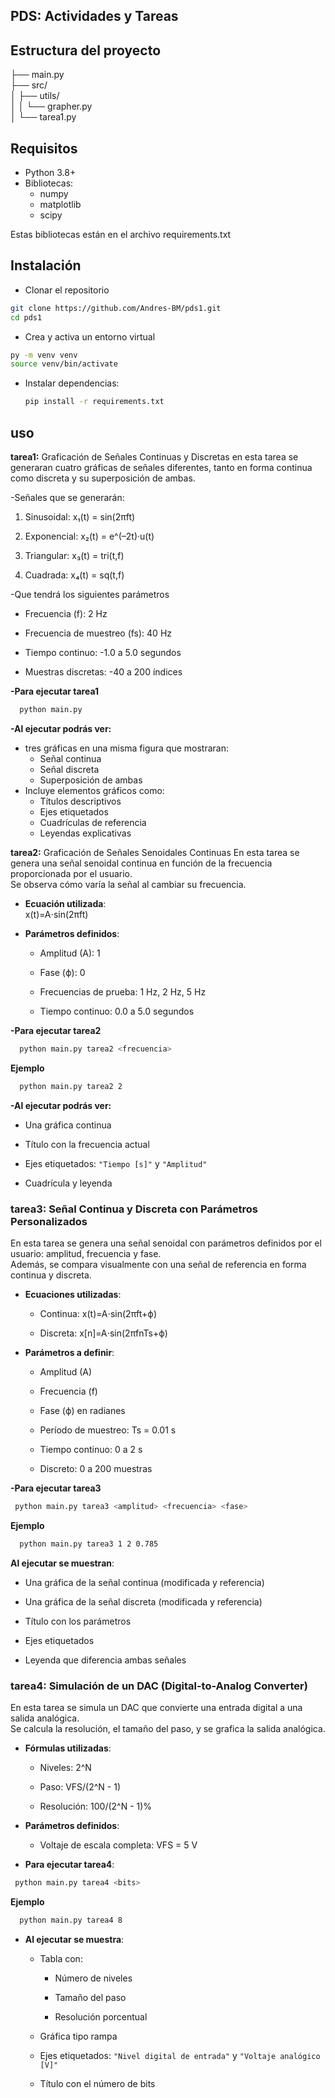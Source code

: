 ## PDS: Actividades y Tareas

## Estructura del proyecto
├── main.py  
├── src/  
│ ├── utils/  
│ │ └── grapher.py  
│ └── tarea1.py


## Requisitos
- Python 3.8+
- Bibliotecas:
  - numpy
  - matplotlib
  - scipy

Estas bibliotecas están en el archivo requirements.txt

## Instalación
 - Clonar el repositorio 
```bash
git clone https://github.com/Andres-BM/pds1.git
cd pds1
```
 - Crea y activa un entorno virtual
 ``` bash
 py -m venv venv
source venv/bin/activate
```
 - Instalar dependencias:
   ```bash
   pip install -r requirements.txt

## uso
**tarea1:** Graficación de Señales Continuas y Discretas
en esta tarea se generaran cuatro gráficas de señales diferentes, tanto en forma continua como discreta y su superposición de ambas.

-Señales que se generarán:
1.  Sinusoidal: x₁(t) = sin(2πft)
    
2.  Exponencial: x₂(t) = e^(–2t)·u(t)
    
3.  Triangular: x₃(t) = tri(t,f)
    
4.  Cuadrada: x₄(t) = sq(t,f)

-Que tendrá los siguientes parámetros 
-   Frecuencia (f): 2 Hz
    
-   Frecuencia de muestreo (fs): 40 Hz
    
-   Tiempo continuo: -1.0 a 5.0 segundos
    
-   Muestras discretas: -40 a 200 índices

**-Para ejecutar tarea1**
```bash
  python main.py 
```
**-Al ejecutar podrás ver:**
   -  tres gráficas en una misma figura que mostraran:
      - Señal continua
      - Señal discreta
      - Superposición de ambas
   - Incluye elementos gráficos como:
     - Títulos descriptivos
     - Ejes etiquetados
     - Cuadrículas de referencia
     - Leyendas explicativas


**tarea2:** Graficación de Señales Senoidales Continuas
En esta tarea se genera una señal senoidal continua en función de la frecuencia proporcionada por el usuario.  
Se observa cómo varía la señal al cambiar su frecuencia.

-   **Ecuación utilizada**:  
    x(t)=A⋅sin⁡(2πft)
    
-   **Parámetros definidos**:
    
    -   Amplitud (A): 1
        
    -   Fase (ϕ): 0
        
    -   Frecuencias de prueba: 1 Hz, 2 Hz, 5 Hz
        
    -   Tiempo continuo: 0.0 a 5.0 segundos


**-Para ejecutar tarea2**
```bash
  python main.py tarea2 <frecuencia>
```
**Ejemplo**
```bash
  python main.py tarea2 2
```
**-Al ejecutar podrás ver:**
-   Una gráfica continua
    
-   Título con la frecuencia actual
    
-   Ejes etiquetados: `"Tiempo [s]"` y `"Amplitud"`
    
-   Cuadrícula y leyenda


### **tarea3: Señal Continua y Discreta con Parámetros Personalizados**

En esta tarea se genera una señal senoidal con parámetros definidos por el usuario: amplitud, frecuencia y fase.  
Además, se compara visualmente con una señal de referencia en forma continua y discreta.

-   **Ecuaciones utilizadas**:
    
    -   Continua: x(t)=A⋅sin⁡(2πft+ϕ)
        
    -   Discreta: x[n]=A⋅sin⁡(2πfnTs+ϕ)
-   **Parámetros a definir**:
    
    -   Amplitud (A)
        
    -   Frecuencia (f)
        
    -   Fase (ϕ) en radianes
        
    -   Período de muestreo: Ts = 0.01 s
        
    -   Tiempo continuo: 0 a 2 s
        
    -   Discreto: 0 a 200 muestras
    
    
**-Para ejecutar tarea3**
```bash
 python main.py tarea3 <amplitud> <frecuencia> <fase>
```
**Ejemplo**
```bash
  python main.py tarea3 1 2 0.785
```
**Al ejecutar se muestran**:

-   Una gráfica de la señal continua (modificada y referencia)
    
-   Una gráfica de la señal discreta (modificada y referencia)
    
-   Título con los parámetros
    
-   Ejes etiquetados
    
-   Leyenda que diferencia ambas señales


### **tarea4: Simulación de un DAC (Digital-to-Analog Converter)**

En esta tarea se simula un DAC que convierte una entrada digital a una salida analógica.  
Se calcula la resolución, el tamaño del paso, y se grafica la salida analógica.

-   **Fórmulas utilizadas**:
    
    -   Niveles: 2^N
        
    -   Paso: VFS/(2^N - 1)
        
    -   Resolución: 100/(2^N - 1)%
        
-   **Parámetros definidos**:
    
    -   Voltaje de escala completa: VFS = 5 V
        
-   **Para ejecutar tarea4**:
```bash
 python main.py tarea4 <bits>
```
**Ejemplo**
```bash
  python main.py tarea4 8
```
-   **Al ejecutar se muestra**:
    
    -   Tabla con:
        
        -   Número de niveles
            
        -   Tamaño del paso
            
        -   Resolución porcentual
            
    -   Gráfica tipo rampa
        
    -   Ejes etiquetados: `"Nivel digital de entrada"` y `"Voltaje analógico [V]"`
        
    -   Título con el número de bits

